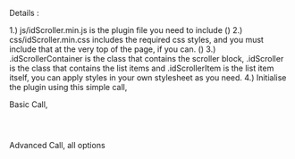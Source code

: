 Details : 

1.) js/idScroller.min.js is the plugin file you need to include (<script src="path_to_js_folder/idScroller.min.js"></script>)
2.) css/idScroller.min.css includes the required css styles, and you must include that at the very top of the page, if you can. (<link rel="stylesheet" href="path_to_css_folder/idScroller.min.css">)
3.) .idScrollerContainer is the class that contains the scroller block, .idScroller is the class that contains the list items and .idScrollerItem is the list item itself, you can apply styles in your own stylesheet as you need.
4.) Initialise the plugin using this simple call,

Basic Call,

<code>
<script>

$(document).ready(function() {

    $(".idScroller").idScroller();

});
</script>
</code>

Advanced Call, all options

<script>
$(document).ready(function() {

    $(".idScroller").idScroller({
        speed : 500, // animation speed.
        pause : 2000, // pause time.
        hoverPause : true, // pause the scroller on hover, true|false, default is true.
        infiniteLoop : true // infinite loop means, it will keep adding the elements one after one, on false, it will go back to top after animating the last element, true|false, default is true.
    });

});
</script>